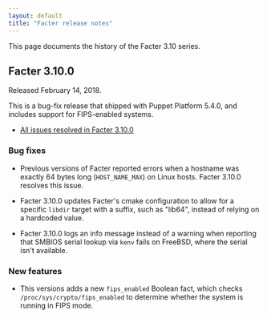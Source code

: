 ```yaml
---
layout: default
title: "Facter release notes"
---
```


This page documents the history of the Facter 3.10 series.

## Facter 3.10.0

Released February 14, 2018.

This is a bug-fix release that shipped with Puppet Platform 5.4.0, and includes support for FIPS-enabled systems.

-   [All issues resolved in Facter 3.10.0](https://tickets.puppetlabs.com/issues/?jql=fixVersion+%3D+%27FACT+3.10.0%27)

### Bug fixes

-   Previous versions of Facter reported errors when a hostname was exactly 64 bytes long (`HOST_NAME_MAX`) on Linux hosts. Facter 3.10.0 resolves this issue.

-   Facter 3.10.0 updates Facter's cmake configuration to allow for a specific `libdir` target with a suffix, such as "lib64", instead of relying on a hardcoded value.

-   Facter 3.10.0 logs an info message instead of a warning when reporting that SMBIOS serial lookup via `kenv` fails on FreeBSD, where the serial isn't available.

### New features

-   This versions adds a new `fips_enabled` Boolean fact, which checks `/proc/sys/crypto/fips_enabled` to determine whether the system is running in FIPS mode.
